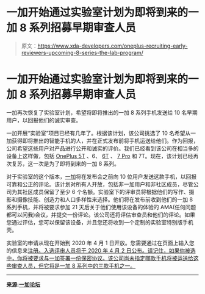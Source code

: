 # 一加开始通过实验室计划为即将到来的一加 8 系列招募早期审查人员

> 原文：<https://www.xda-developers.com/oneplus-recruiting-early-reviewers-upcoming-8-series-the-lab-program/>

# 一加开始通过实验室计划为即将到来的一加 8 系列招募早期审查人员

一加再次恢复了实验室计划，希望将即将推出的一加 8 系列手机发送给 10 名早期用户，以回报他们的诚实审查。

一加开展“实验室”项目已经有几年了。根据该计划，该公司挑选了 10 名希望从一加获得即将推出的智能手机的人，并在正式发布前将手机运送给他们。作为回报，公司希望这些用户对产品进行公开和诚实的评价。我们已经看到该公司在相当多的设备上这样做，包括 [OnePlus 5T](https://www.xda-developers.com/oneplus-choose-10-people-review-oneplus-5t/) 、6、 [6T](https://www.xda-developers.com/oneplus-6t-the-lab-review-device-before-launch/) 、 [7 Pro](https://www.xda-developers.com/oneplus-the-lab-oneplus-7-pro/) 和 7T。现在，该计划已经再次复苏，这一次是为了即将到来的一加 8 系列。

对于实验室的这个版本，[一加](https://www.xda-developers.com/oneplus-unveils-new-logo-brand-visual-identity-refresh/)将在发布会之前向 10 位用户发送这款手机，以回报可靠和公正的评论。该计划对所有人开放，包括非一加用户和非社区成员，尽管公司为其社区成员保留了至少 6 个名额。实验室下的评审员将根据他们的写作、摄影和摄像技能、创造力和人口多样性来选择。他们将在发布前收到他们的一加 8 系列手机，并将被要求参加 21 天后关于他们使用该设备的体验的 AMA(任何问题都可以问我)会议，并提交一份评论。该公司还将评估审查员和他们的评论。如果您通过评估，您可以保留该设备，并且您还将收到一个定制的实验室特别版手机壳。

实验室的申请从现在开始到 2020 年 4 月 1 日开放。您需要通过在页面上输入您的信息来[注册。入选评审人员将于 2020 年 4 月 2 日公布。请记住，如果你被选中，你将被要求与一加签署一份保密协议。该公司尚未指定哪款手机将被运送给这些审查人员，但它将是一加 8 系列中的三款手机之一。](https://forms.office.com/Pages/ResponsePage.aspx?id=nZAjBGwpPkarXOWFOlGN-HRqVIwwuHhIhkiYQuV4hOJUNkE1R0g0MzlCTEI2UEpQTkwwNjRYR0I1NC4u)

* * *

**来源:[一加论坛](https://forums.oneplus.com/threads/the-lab-global-recruitment-of-new-flagship-reviewers.1191565/)**
